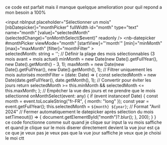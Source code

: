 ce code est parfait mais il manque quelqque amelioration pour quil repond a mon besoin a 100% <div class="input-container"> <input nbInput placeholder="Sélectionner un mois" [nbDatepicker]="monthPicker" fullWidth id="month" type="text" name="month" [value]="selectedMonth" (selectedChange)="onMonthSelect($event)" readonly /> <nb-datepicker #monthPicker viewMode="month" [startView]="'month'" [min]="minMonth" [max]="maxMonth" [filter]="monthFilter" ></nb-datepicker> </div> selectedMonth: string = ''; // Définir la plage des mois sélectionnables (3 mois avant + mois actuel) minMonth = new Date(new Date().getFullYear(), new Date().getMonth() - 3, 1); maxMonth = new Date(new Date().getFullYear(), new Date().getMonth(), 1); // Filtrer uniquement les mois autorisés monthFilter = (date: Date) => { const selectedMonth = new Date(date.getFullYear(), date.getMonth(), 1); // Convertir pour éviter les jours return selectedMonth >= this.minMonth && selectedMonth <= this.maxMonth; }; // Empêcher la vue des jours et ne prendre que le mois sélectionné onMonthSelect(event: any) { if (event instanceof Date) { const month = event.toLocaleString("fr-FR", { month: "long" }); const year = event.getFullYear(); this.selectedMonth = `${month} ${year}`; // Format "Avril 2024" // Fermer automatiquement le datepicker après sélection du mois setTimeout(() => { document.getElementById("month")?.blur(); }, 200); } } ce code fonctionne comme suit quand je clique sur input la vu mois saffiche et quand je clique sur le mois diserer directement devient la vue jour est ça ce que je veux pas je veux pas que la vue jour saffiche je veux que je choisi le moi ctt
